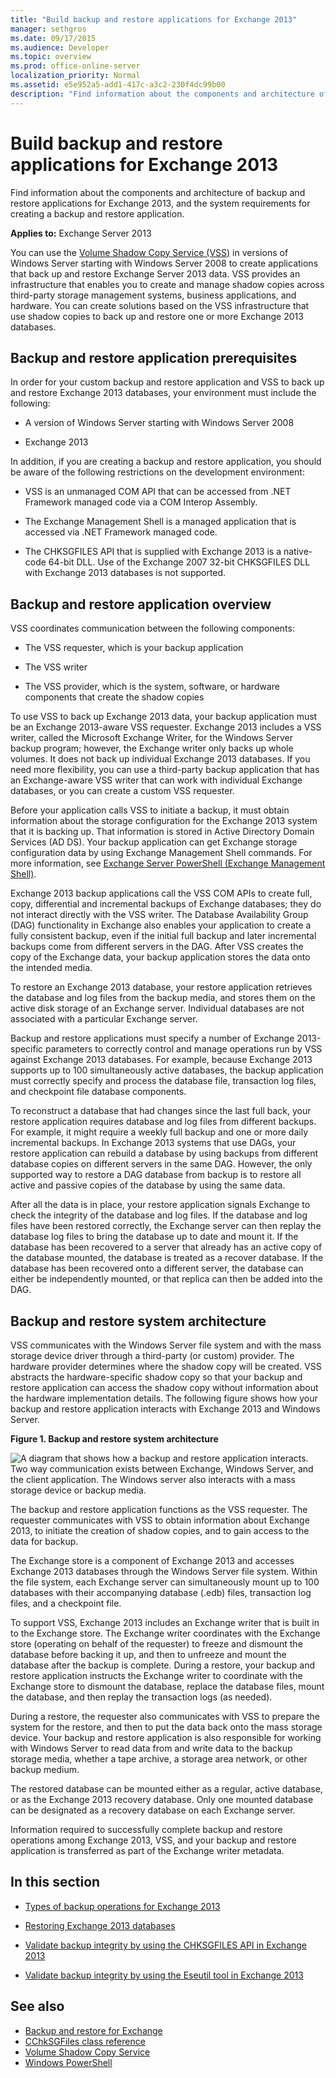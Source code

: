 ```yaml
---
title: "Build backup and restore applications for Exchange 2013"
manager: sethgros
ms.date: 09/17/2015
ms.audience: Developer
ms.topic: overview
ms.prod: office-online-server
localization_priority: Normal
ms.assetid: e5e952a5-add1-417c-a3c2-230f4dc99b00
description: "Find information about the components and architecture of backup and restore applications for Exchange 2013, and the system requirements for creating a backup and restore application."
---
```


# Build backup and restore applications for Exchange 2013

Find information about the components and architecture of backup and restore applications for Exchange 2013, and the system requirements for creating a backup and restore application.
  
**Applies to:** Exchange Server 2013 
  
You can use the [Volume Shadow Copy Service (VSS)](https://msdn.microsoft.com/library/bb968832%28VS.85%29.aspx) in versions of Windows Server starting with Windows Server 2008 to create applications that back up and restore Exchange Server 2013 data. VSS provides an infrastructure that enables you to create and manage shadow copies across third-party storage management systems, business applications, and hardware. You can create solutions based on the VSS infrastructure that use shadow copies to back up and restore one or more Exchange 2013 databases. 
  
## Backup and restore application prerequisites
<a name="bk_systemrequirements"> </a>

In order for your custom backup and restore application and VSS to back up and restore Exchange 2013 databases, your environment must include the following:
  
- A version of Windows Server starting with Windows Server 2008 
    
- Exchange 2013
    
In addition, if you are creating a backup and restore application, you should be aware of the following restrictions on the development environment:
  
- VSS is an unmanaged COM API that can be accessed from .NET Framework managed code via a COM Interop Assembly.
    
- The Exchange Management Shell is a managed application that is accessed via .NET Framework managed code.
    
- The CHKSGFILES API that is supplied with Exchange 2013 is a native-code 64-bit DLL. Use of the Exchange 2007 32-bit CHKSGFILES DLL with Exchange 2013 databases is not supported.
    
## Backup and restore application overview
<a name="bk_components"> </a>

VSS coordinates communication between the following components: 
  
- The VSS requester, which is your backup application
    
- The VSS writer
    
- The VSS provider, which is the system, software, or hardware components that create the shadow copies
    
To use VSS to back up Exchange 2013 data, your backup application must be an Exchange 2013-aware VSS requester. Exchange 2013 includes a VSS writer, called the Microsoft Exchange Writer, for the Windows Server backup program; however, the Exchange writer only backs up whole volumes. It does not back up individual Exchange 2013 databases. If you need more flexibility, you can use a third-party backup application that has an Exchange-aware VSS writer that can work with individual Exchange databases, or you can create a custom VSS requester.
  
Before your application calls VSS to initiate a backup, it must obtain information about the storage configuration for the Exchange 2013 system that it is backing up. That information is stored in Active Directory Domain Services (AD DS). Your backup application can get Exchange storage configuration data by using Exchange Management Shell commands. For more information, see [Exchange Server PowerShell (Exchange Management Shell)](https://docs.microsoft.com/powershell/exchange/exchange-server/exchange-management-shell?view=exchange-ps). 
  
Exchange 2013 backup applications call the VSS COM APIs to create full, copy, differential and incremental backups of Exchange databases; they do not interact directly with the VSS writer. The Database Availability Group (DAG) functionality in Exchange also enables your application to create a fully consistent backup, even if the initial full backup and later incremental backups come from different servers in the DAG. After VSS creates the copy of the Exchange data, your backup application stores the data onto the intended media.
  
To restore an Exchange 2013 database, your restore application retrieves the database and log files from the backup media, and stores them on the active disk storage of an Exchange server. Individual databases are not associated with a particular Exchange server. 
  
Backup and restore applications must specify a number of Exchange 2013-specific parameters to correctly control and manage operations run by VSS against Exchange 2013 databases. For example, because Exchange 2013 supports up to 100 simultaneously active databases, the backup application must correctly specify and process the database file, transaction log files, and checkpoint file database components.
  
To reconstruct a database that had changes since the last full back, your restore application requires database and log files from different backups. For example, it might require a weekly full backup and one or more daily incremental backups. In Exchange 2013 systems that use DAGs, your restore application can rebuild a database by using backups from different database copies on different servers in the same DAG. However, the only supported way to restore a DAG database from backup is to restore all active and passive copies of the database by using the same data.
  
After all the data is in place, your restore application signals Exchange to check the integrity of the database and log files. If the database and log files have been restored correctly, the Exchange server can then replay the database log files to bring the database up to date and mount it. If the database has been recovered to a server that already has an active copy of the database mounted, the database is treated as a recover database. If the database has been recovered onto a different server, the database can either be independently mounted, or that replica can then be added into the DAG.
  
## Backup and restore system architecture
<a name="bk_ExchangeVSS"> </a>

VSS communicates with the Windows Server file system and with the mass storage device driver through a third-party (or custom) provider. The hardware provider determines where the shadow copy will be created. VSS abstracts the hardware-specific shadow copy so that your backup and restore application can access the shadow copy without information about the hardware implementation details. The following figure shows how your backup and restore application interacts with Exchange 2013 and Windows Server.
  
**Figure 1. Backup and restore system architecture**

![A diagram that shows how a backup and restore application interacts. Two way communication exists between Exchange, Windows Server, and the client application. The Windows server also interacts with a mass storage device or backup media.](media/VSS_architecture_E2k7.gif)
  
The backup and restore application functions as the VSS requester. The requester communicates with VSS to obtain information about Exchange 2013, to initiate the creation of shadow copies, and to gain access to the data for backup. 
  
The Exchange store is a component of Exchange 2013 and accesses Exchange 2013 databases through the Windows Server file system. Within the file system, each Exchange server can simultaneously mount up to 100 databases with their accompanying database (.edb) files, transaction log files, and a checkpoint file.
  
To support VSS, Exchange 2013 includes an Exchange writer that is built in to the Exchange store. The Exchange writer coordinates with the Exchange store (operating on behalf of the requester) to freeze and dismount the database before backing it up, and then to unfreeze and mount the database after the backup is complete. During a restore, your backup and restore application instructs the Exchange writer to coordinate with the Exchange store to dismount the database, replace the database files, mount the database, and then replay the transaction logs (as needed).
  
During a restore, the requester also communicates with VSS to prepare the system for the restore, and then to put the data back onto the mass storage device. Your backup and restore application is also responsible for working with Windows Server to read data from and write data to the backup storage media, whether a tape archive, a storage area network, or other backup medium.
  
The restored database can be mounted either as a regular, active database, or as the Exchange 2013 recovery database. Only one mounted database can be designated as a recovery database on each Exchange server.
  
Information required to successfully complete backup and restore operations among Exchange 2013, VSS, and your backup and restore application is transferred as part of the Exchange writer metadata.
  
## In this section
<a name="bk_inthissection"> </a>

- [Types of backup operations for Exchange 2013](types-of-backup-operations-for-exchange-2013.md)
    
- [Restoring Exchange 2013 databases](restoring-exchange-2013-databases.md)
    
- [Validate backup integrity by using the CHKSGFILES API in Exchange 2013](how-to-validate-backup-integrity-by-using-the-chksgfiles-api-in-exchange.md)
    
- [Validate backup integrity by using the Eseutil tool in Exchange 2013](how-to-validate-backup-integrity-by-using-the-eseutil-tool-in-exchange-2013.md)
    
## See also

- [Backup and restore for Exchange](backup-and-restore-for-exchange-2013.md) 
- [CChkSGFiles class reference](cchksgfiles-class-reference.md) 
- [Volume Shadow Copy Service](https://msdn.microsoft.com/library/bb968832%28VS.85%29.aspx) 
- [Windows PowerShell](https://msdn.microsoft.com/library/dd835506%28v=vs.85%29.aspx)
    

